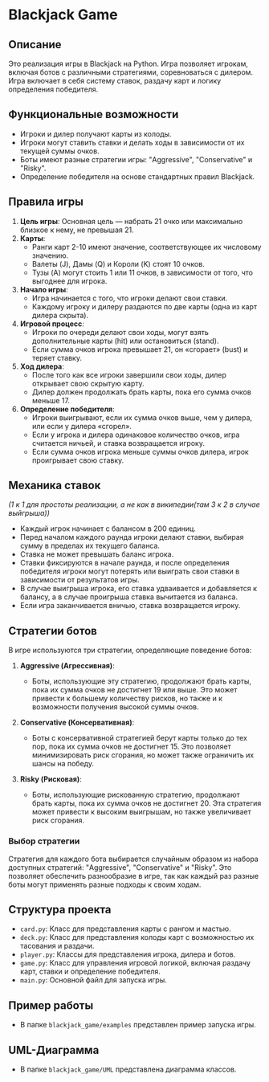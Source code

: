 # Blackjack Game


## Описание
Это реализация игры в Blackjack на Python. Игра позволяет игрокам, включая ботов с различными стратегиями, соревноваться с дилером. Игра включает в себя систему ставок, раздачу карт и логику определения победителя.

## Функциональные возможности
- Игроки и дилер получают карты из колоды.
- Игроки могут ставить ставки и делать ходы в зависимости от их текущей суммы очков.
- Боты имеют разные стратегии игры: "Aggressive", "Conservative" и "Risky".
- Определение победителя на основе стандартных правил Blackjack.

## Правила игры
1. **Цель игры**: Основная цель — набрать 21 очко или максимально близкое к нему, не превышая 21.
2. **Карты**:
   - Ранги карт 2-10 имеют значение, соответствующее их числовому значению.
   - Валеты (J), Дамы (Q) и Короли (K) стоят 10 очков.
   - Тузы (A) могут стоить 1 или 11 очков, в зависимости от того, что выгоднее для игрока.
3. **Начало игры**:
   - Игра начинается с того, что игроки делают свои ставки.
   - Каждому игроку и дилеру раздаются по две карты (одна из карт дилера скрыта).
4. **Игровой процесс**:
   - Игроки по очереди делают свои ходы, могут взять дополнительные карты (hit) или остановиться (stand).
   - Если сумма очков игрока превышает 21, он «сгорает» (bust) и теряет ставку.
5. **Ход дилера**:
   - После того как все игроки завершили свои ходы, дилер открывает свою скрытую карту.
   - Дилер должен продолжать брать карты, пока его сумма очков меньше 17.
6. **Определение победителя**:
   - Игроки выигрывают, если их сумма очков выше, чем у дилера, или если у дилера «сгорел».
   - Если у игрока и дилера одинаковое количество очков, игра считается ничьей, и ставка возвращается игроку.
   - Если сумма очков игрока меньше суммы очков дилера, игрок проигрывает свою ставку.

## Механика ставок 
*(1 к 1 для простоты реализации, а не как в википедии(там 3 к 2 в случае выйгрыша))*

- Каждый игрок начинает с балансом в 200 единиц.
- Перед началом каждого раунда игроки делают ставки, выбирая сумму в пределах их текущего баланса.
- Ставка не может превышать баланс игрока.
- Ставки фиксируются в начале раунда, и после определения победителя игроки могут потерять или выиграть свои ставки в зависимости от результатов игры.
- В случае выигрыша игрока, его ставка удваивается и добавляется к балансу, а в случае проигрыша ставка вычитается из баланса.
- Если игра заканчивается вничью, ставка возвращается игроку.

## Стратегии ботов
В игре используются три стратегии, определяющие поведение ботов:

1. **Aggressive (Агрессивная)**:
   - Боты, использующие эту стратегию, продолжают брать карты, пока их сумма очков не достигнет 19 или выше. Это может привести к большему количеству рисков, но также и к возможности получения высокой суммы очков.

2. **Conservative (Консервативная)**:
   - Боты с консервативной стратегией берут карты только до тех пор, пока их сумма очков не достигнет 15. Это позволяет минимизировать риск сгорания, но может также ограничить их шансы на победу.

3. **Risky (Рисковая)**:
   - Боты, использующие рискованную стратегию, продолжают брать карты, пока их сумма очков не достигнет 20. Эта стратегия может привести к высоким выигрышам, но также увеличивает риск сгорания.

### Выбор стратегии
Стратегия для каждого бота выбирается случайным образом из набора доступных стратегий: "Aggressive", "Conservative" и "Risky". Это позволяет обеспечить разнообразие в игре, так как каждый раз разные боты могут применять разные подходы к своим ходам.


## Структура проекта
- `card.py`: Класс для представления карты с рангом и мастью.
- `deck.py`: Класс для представления колоды карт с возможностью их тасования и раздачи.
- `player.py`: Классы для представления игрока, дилера и ботов.
- `game.py`: Класс для управления игровой логикой, включая раздачу карт, ставки и определение победителя.
- `main.py`: Основной файл для запуска игры.

## Пример работы
- В папке `blackjack_game/examples` представлен пример запуска игры.


## UML-Диаграмма 
- В папке `blackjack_game/UML` представлена диаграмма классов.